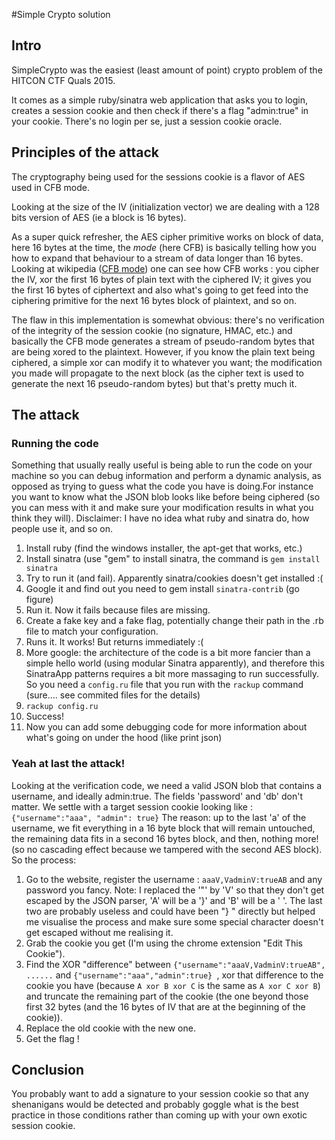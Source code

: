#Simple Crypto solution

## Intro
SimpleCrypto was the easiest (least amount of point) crypto problem of the HITCON CTF Quals 2015. 

It comes as a simple ruby/sinatra web application that asks you to login, creates a session cookie and then check if there's a flag "admin:true" in your cookie. There's no login per se, just a session cookie oracle. 

## Principles of the attack
The cryptography being used for the sessions cookie is a flavor of AES used in CFB mode. 

Looking at the size of the IV (initialization vector) we are dealing with a 128 bits version of AES (ie a block is 16 bytes).

 As a super quick refresher, the AES cipher primitive works on block of data, here 16 bytes at the time, the *mode* (here CFB) is basically telling how you how to expand that behaviour to a stream of data longer than 16 bytes. Looking at wikipedia ([CFB mode](https://en.wikipedia.org/wiki/Block_cipher_mode_of_operation#Cipher_Feedback_.28CFB.29)) one can see how CFB works : you cipher the IV, xor the first 16 bytes of plain text with the ciphered IV; it gives you the first 16 bytes of ciphertext and also what's going to get feed into the ciphering primitive for the next 16 bytes block of plaintext, and so on. 
 
The flaw in this implementation is somewhat obvious: there's no verification of the integrity of the session cookie (no signature, HMAC, etc.) and basically the CFB mode generates a stream of pseudo-random bytes that are being xored to the plaintext. However, if you know the plain text being ciphered, a simple xor can modify it to whatever you want; the modification you made will propagate to the next block (as the cipher text is used to generate the next 16 pseudo-random bytes) but that's pretty much it. 

## The attack
### Running the code
Something that usually really useful is being able to run the code on your machine so you can debug information and perform a dynamic analysis, as opposed as trying to guess what the code you have is doing.For instance you want to know what the JSON blob looks like before being ciphered (so you can mess with it and make sure your modification results in what you think they will). 
Disclaimer: I have no idea what ruby and sinatra do, how people use it, and so on. 

1.  Install ruby (find the windows installer, the apt-get that works, etc.) 
2.  Install sinatra (use "gem" to install sinatra, the command is `gem install sinatra` 
3.  Try to run it (and fail). Apparently sinatra/cookies doesn't get installed :(
4.  Google it and find out you need to gem install `sinatra-contrib` (go figure) 
5.  Run it. Now it fails because files are missing.
6.  Create a fake key and a fake flag, potentially change their path in the .rb file to match your configuration. 
7.  Runs it. It works! But returns immediately :(
8.  More google: the architecture of the code is a bit more fancier than a simple hello world (using modular Sinatra apparently), and therefore this SinatraApp patterns requires a bit more massaging to run successfully.  So you need a `config.ru` file that you run with the `rackup` command (sure.... see commited files for the details) 
9.  `rackup config.ru`
10.  Success! 
11.  Now you can add some debugging code for more information about what's going on under the hood (like print json) 

### Yeah at last the attack!
Looking at the verification code, we need a valid JSON blob that contains a username, and ideally admin:true. The fields 'password' and 'db' don't matter. 
We settle with a target session cookie looking like :
`{"username":"aaa", "admin": true}` 
The reason: up to the last 'a' of the username, we fit everything in a 16 byte block that will remain untouched, the remaining data fits in a second 16 bytes block, and then, nothing more! (so no cascading effect because we tampered with the second AES block).
So the process: 

1. Go to the website, register the username : `aaaV,VadminV:trueAB` and any password you fancy. Note: I replaced the '"' by 'V' so that they don't get escaped by the JSON parser, 'A' will be a '}' and 'B' will be a ' '. The last two are probably useless and could have been "} " directly but helped me visualise the process and make sure some special character doesn't get escaped without me realising it.  
2. Grab the cookie you get (I'm using the chrome extension "Edit This Cookie"). 
3. Find the XOR "difference" between `{"username":"aaaV,VadminV:trueAB", ......`  and `{"username":"aaa","admin":true} `, xor that difference to the cookie you have (because `A xor B xor C` is the same as `A xor C xor B`) and truncate the remaining part of the cookie (the one beyond those first 32 bytes (and the 16 bytes of IV that are at the beginning of the cookie)).
4. Replace the old cookie with the new one.
5. Get the flag !

## Conclusion
You probably want to add a signature to your session cookie so that any shenanigans would be detected and probably goggle what is the best practice in those conditions rather than coming up with your own exotic session cookie. 